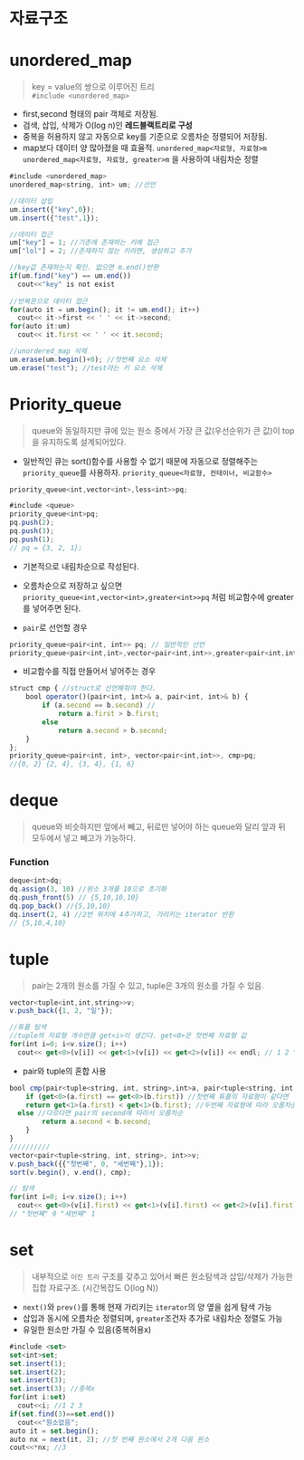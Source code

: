 # 자료구조
# unordered_map 
> key = value의 쌍으로 이루어진 트리  
`#include <unordered_map>`
- first,second 형태의 pair 객체로 저장됨.
- 검색, 삽입, 삭제가 O(log n)인 **레드블랙트리로 구성**
- 중복을 허용하지 않고 자동으로 key를 기준으로 오름차순 정렬되어 저장됨.
- map보다 데이터 양 많아졌을 때 효율적.
`unordered_map<자료형, 자료형>m` 
`unordered_map<자료형, 자료형, greater>m` 을 사용하여 내림차순 정렬
```jsx
#include <unordered_map>
unordered_map<string, int> um; //선언

//데이터 삽입
um.insert({"key",0}); 
um.insert({"test",1});

//데이터 접근
um["key"] = 1; //기존에 존재하는 키에 접근
um["lol"] = 2; //존재하지 않는 키라면, 생성하고 추가

//key값 존재하는지 확인. 없으면 m.end()반환
if(um.find("key") == um.end()) 
  cout<<"key" is not exist
  
//반복문으로 데이터 접근
for(auto it = um.begin(); it != um.end(); it++) 
  cout<< it->first << ' ' << it->second;
for(auto it:um)
  cout<< it.first << ' ' << it.second;

//unordered_map 삭제
um.erase(um.begin()+0); //첫번째 요소 삭제
um.erase("test"); //test라는 키 요소 삭제
```

# Priority_queue
> queue와 동일하지만 큐에 있는 원소 중에서 가장 큰 값(우선순위가 큰 값)이 top을 유지하도록 설계되어있다.
- 일반적인 큐는 sort()함수를 사용할 수 없기 때문에 자동으로 정렬해주는 `priority_queue`를 사용하자.
`priority_queue<자료형, 컨테이너, 비교함수>`
```jsx
priority_queue<int,vector<int>,less<int>>pq;
```
```jsx
#include <queue>
priority_queue<int>pq;
pq.push(2);
pq.push(3);
pq.push(1);
// pq = {3, 2, 1};
```
- 기본적으로 내림차순으로 작성된다. 
- 오름차순으로 저장하고 싶으면 `priority_queue<int,vector<int>,greater<int>>pq` 처럼 비교함수에 greater를 넣어주면 된다.

- `pair`로 선언할 경우
```jsx
priority_queue<pair<int, int>> pq; // 일반적인 선언
priority_queue<pair<int,int>,vector<pair<int,int>>,greater<pair<int,int>>> pq; //pair일 때 오름차순
```
- 비교함수를 직접 만들어서 넣어주는 경우
```jsx
struct cmp { //struct로 선언해줘야 한다.
	bool operator()(pair<int, int>& a, pair<int, int>& b) {
		if (a.second == b.second) //
			return a.first > b.first;
		else
			return a.second > b.second;
	}
};
priority_queue<pair<int, int>, vector<pair<int,int>>, cmp>pq;
//{0, 2} {2, 4}, {3, 4}, {1, 6}
```

# deque
> queue와 비슷하지만 앞에서 빼고, 뒤로만 넣어야 하는 queue와 달리 앞과 뒤 모두에서 넣고 빼고가 가능하다.

###  Function
```jsx
deque<int>dq;
dq.assign(3, 10) //원소 3개를 10으로 초기화
dq.push_front(5) // {5,10,10,10}
dq.pop_back() //{5,10,10}
dq.insert(2, 4) //2번 위치에 4추가하고, 가리키는 iterator 반환
// {5,10,4,10}
```

# tuple
> pair는 2개의 원소를 가질 수 있고, tuple은 3개의 원소를 가질 수 있음.
```jsx
vector<tuple<int,int,string>>v;
v.push_back({1, 2, "일"}); 

//튜플 탐색
//tuple의 자료형 개수만큼 get<i>이 생긴다. get<0>은 첫번째 자료형 값
for(int i=0; i<v.size(); i++)
  cout<< get<0>(v[i]) << get<1>(v[i]) << get<2>(v[i]) << endl; // 1 2 "일"
```
- pair와 tuple의 혼합 사용
```jsx
bool cmp(pair<tuple<string, int, string>,int>a, pair<tuple<string, int, string>,int>b) {
	if (get<0>(a.first) == get<0>(b.first)) //첫번째 튜플의 자료형이 같다면
    return get<1>(a.first) < get<1>(b.first); //두번째 자료형에 따라 오름차순
  else //다르다면 pair의 second에 따라서 오름차순
		return a.second < b.second;
	}
}
//////////
vector<pair<tuple<string, int, string>, int>>v;
v.push_back({{"첫번째", 0, "세번째"},1}); 
sort(v.begin(), v.end(), cmp);

// 탐색
for(int i=0; i<v.size(); i++)
  cout<< get<0>(v[i].first) << get<1>(v[i].first) << get<2>(v[i].first) << v[i].second << endl;
// "첫번째" 0 "세번째" 1
```

# set
> 내부적으로 `이진 트리` 구조를 갖추고 있어서 빠른 원소탐색과 삽입/삭제가 가능한 집합 자료구조. (시간복잡도 O(log N))
- `next()`와 `prev()`를 통해 현재 가리키는 `iterator`의 양 옆을 쉽게 탐색 가능  
- 삽입과 동시에 오름차순 정렬되며, `greater`조건자 추가로 내림차순 정렬도 가능
- 유일한 원소만 가질 수 있음(중복허용x)
```jsx
#include <set>
set<int>set;
set.insert(1);
set.insert(2);
set.insert(3);
set.insert(3); //중복x
for(int i:set)
  cout<<i; //1 2 3
if(set.find(3)==set.end())
  cout<<"원소없음";
auto it = set.begin();
auto nx = next(it, 2); //첫 번째 원소에서 2개 다음 원소
cout<<*nx; //3
```
